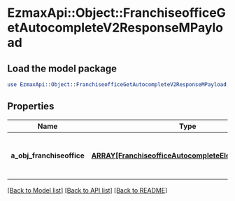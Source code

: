 # EzmaxApi::Object::FranchiseofficeGetAutocompleteV2ResponseMPayload

## Load the model package
```perl
use EzmaxApi::Object::FranchiseofficeGetAutocompleteV2ResponseMPayload;
```

## Properties
Name | Type | Description | Notes
------------ | ------------- | ------------- | -------------
**a_obj_franchiseoffice** | [**ARRAY[FranchiseofficeAutocompleteElementResponse]**](FranchiseofficeAutocompleteElementResponse.md) | An array of Franchiseoffice autocomplete element response. | [optional] 

[[Back to Model list]](../README.md#documentation-for-models) [[Back to API list]](../README.md#documentation-for-api-endpoints) [[Back to README]](../README.md)


